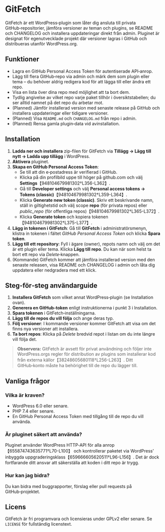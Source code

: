 # GitFetch

GitFetch är ett WordPress‑plugin som låter dig ansluta till privata GitHub‑repositorier, jämföra versioner av teman och plugins, se README och CHANGELOG och installera uppdateringar direkt från admin. Pluginet är designat för egenutvecklade projekt där versioner lagras i GitHub och distribueras utanför WordPress.org.

## Funktioner

* Lagra en GitHub Personal Access Token för autentiserade API‑anrop.
* Lägg till flera GitHub‑repo via admin och märk dem som plugin eller tema – du behöver aldrig redigera kod för att lägga till eller ändra ett repo.
* Visa en lista över dina repo med möjlighet att ta bort dem.
* Tydlig angivelse av vilket repo varje paket tillhör i översiktstabellen; du ser alltid namnet på det repo du arbetar mot.
* (Planned) Jämför installerad version med senaste release på GitHub och installera uppdateringar eller tidigare versioner.
* (Planned) Visa `README.md` och `CHANGELOG.md` från repo i admin.
* (Planned) Rensa gamla plugin‑data vid avinstallation.

## Installation

1. **Ladda ner och installera** zip-filen för GitFetch via **Tillägg → Lägg till nytt → Ladda upp tillägg** i WordPress.
2. **Aktivera** pluginet.
3. **Skapa en GitHub Personal Access Token**:
   - Se till att din e‑postadress är verifierad i GitHub.
   - Klicka på din profilbild uppe till höger på github.com och välj **Settings**【948104679981302†L356-L362】.
   - Gå till **Developer settings** och välj **Personal access tokens → Tokens (classic)**【948104679981302†L359-L364】.
   - Klicka **Generate new token (classic)**. Skriv ett beskrivande namn, ställ in giltighetstid och välj scope **repo** (för privata repos) eller *public_repo* (för offentliga repos)【948104679981302†L365-L372】.
   - Klicka **Generate token** och kopiera tokenen【948104679981302†L375-L377】.
4. **Lägg in tokenen i GitFetch**: Gå till **GitFetch** i administratörsmenyn, klistra in tokenen i fältet *GitHub Personal Access Token* och klicka **Spara token**.
5. **Lägg till ett repository**: Fyll i ägare (owner), repots namn och välj om det är ett plugin eller tema. Klicka **Lägg till repo**. Du kan när som helst ta bort ett repo via *Delete*‑knappen.
6. (Kommande) GitFetch kommer att jämföra installerad version med den senaste releasen, visa README och CHANGELOG i admin och låta dig uppdatera eller nedgradera med ett klick.

## Steg‑för‑steg användarguide

1. **Installera GitFetch** som vilket annat WordPress‑plugin (se Installation ovan).
2. **Generera en GitHub‑token** enligt instruktionerna i punkt 3 i Installation.
3. **Spara tokenen** i GitFetch‑inställningarna.
4. **Lägg till de repos du vill följa** och ange deras typ.
5. **Följ versioner**: I kommande versioner kommer GitFetch att visa om det finns nya versioner att installera.
6. **Ta bort repos**: Klicka på *Delete* bredvid repot i listan om du inte längre vill följa det.

> **Observera:** GitFetch är avsett för privat användning och följer inte WordPress.orgs regler för distribution av plugins som installerar kod från externa källor【38248605680118†L256-L263】. Ditt GitHub‑konto måste ha behörighet till de repo du lägger till.

## Vanliga frågor

### Vilka är kraven?

* WordPress 6.0 eller senare.
* PHP 7.4 eller senare.
* En GitHub Personal Access Token med tillgång till de repo du vill använda.

### Är pluginet säkert att använda?

Pluginet använder WordPress HTTP‑API för alla anrop【655874743635771†L70-L100】 och kontrollerar paketet via WordPress’ inbyggda uppgraderingsklass【659666605620511†L96-L156】. Det är dock fortfarande ditt ansvar att säkerställa att koden i ditt repo är trygg.

### Hur kan jag bidra?

Du kan bidra med buggrapporter, förslag eller pull requests på GitHub‑projektet.

## Licens

GitFetch är fri programvara och licensieras under GPLv2 eller senare. Se `LICENSE` för fullständig licenstext.